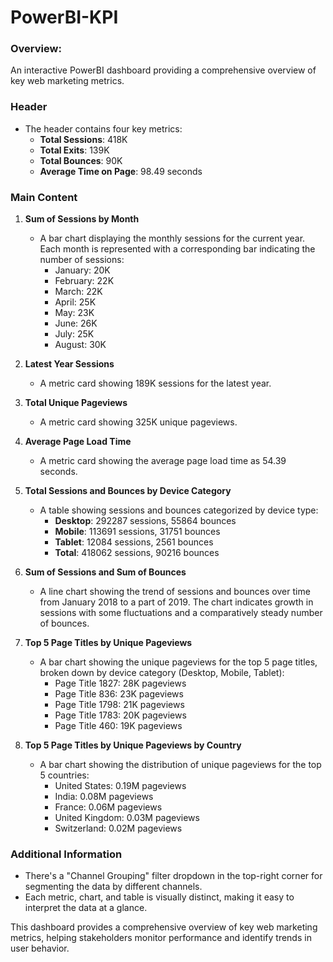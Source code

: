 # PowerBI-KPI
### Overview:
An interactive PowerBI dashboard providing a comprehensive overview of key web marketing metrics.
### Header
- The header contains four key metrics:
  - **Total Sessions**: 418K
  - **Total Exits**: 139K
  - **Total Bounces**: 90K
  - **Average Time on Page**: 98.49 seconds

### Main Content
1. **Sum of Sessions by Month**
   - A bar chart displaying the monthly sessions for the current year. Each month is represented with a corresponding bar indicating the number of sessions:
     - January: 20K
     - February: 22K
     - March: 22K
     - April: 25K
     - May: 23K
     - June: 26K
     - July: 25K
     - August: 30K

2. **Latest Year Sessions**
   - A metric card showing 189K sessions for the latest year.

3. **Total Unique Pageviews**
   - A metric card showing 325K unique pageviews.

4. **Average Page Load Time**
   - A metric card showing the average page load time as 54.39 seconds.

5. **Total Sessions and Bounces by Device Category**
   - A table showing sessions and bounces categorized by device type:
     - **Desktop**: 292287 sessions, 55864 bounces
     - **Mobile**: 113691 sessions, 31751 bounces
     - **Tablet**: 12084 sessions, 2561 bounces
     - **Total**: 418062 sessions, 90216 bounces

6. **Sum of Sessions and Sum of Bounces**
   - A line chart showing the trend of sessions and bounces over time from January 2018 to a part of 2019. The chart indicates growth in sessions with some fluctuations and a comparatively steady number of bounces.

7. **Top 5 Page Titles by Unique Pageviews**
   - A bar chart showing the unique pageviews for the top 5 page titles, broken down by device category (Desktop, Mobile, Tablet):
     - Page Title 1827: 28K pageviews
     - Page Title 836: 23K pageviews
     - Page Title 1798: 21K pageviews
     - Page Title 1783: 20K pageviews
     - Page Title 460: 19K pageviews

8. **Top 5 Page Titles by Unique Pageviews by Country**
   - A bar chart showing the distribution of unique pageviews for the top 5 countries:
     - United States: 0.19M pageviews
     - India: 0.08M pageviews
     - France: 0.06M pageviews
     - United Kingdom: 0.03M pageviews
     - Switzerland: 0.02M pageviews

### Additional Information
- There's a "Channel Grouping" filter dropdown in the top-right corner for segmenting the data by different channels.
- Each metric, chart, and table is visually distinct, making it easy to interpret the data at a glance.

This dashboard provides a comprehensive overview of key web marketing metrics, helping stakeholders monitor performance and identify trends in user behavior.
